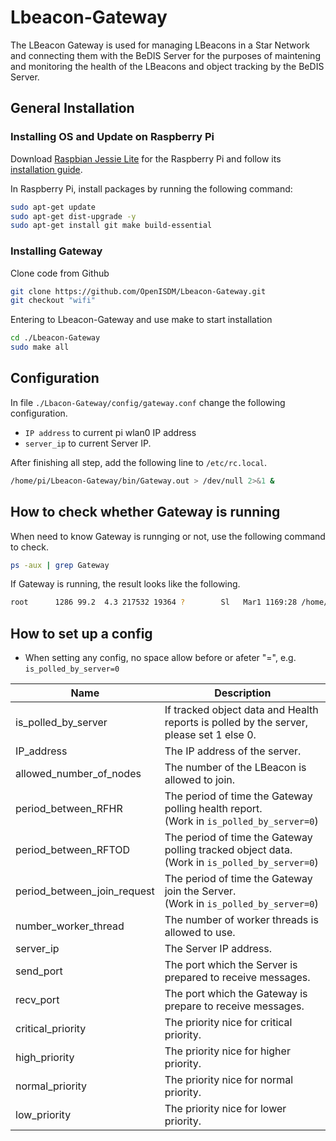 # Lbeacon-Gateway

The LBeacon Gateway is used for managing LBeacons in a Star Network and connecting them with the BeDIS Server for the purposes of  maintening and monitoring the health of the LBeacons and object tracking by the BeDIS Server.

## General Installation

### Installing OS and Update on Raspberry Pi

Download [Raspbian Jessie Lite](http://downloads.raspberrypi.org/raspbian/images/raspbian-2017-07-05/2017-07-05-raspbian-jessie.zip) for the Raspberry Pi and follow its [installation guide](https://www.raspberrypi.org/documentation/installation/installing-images/README.md).

In Raspberry Pi, install packages by running the following command:
```sh
sudo apt-get update
sudo apt-get dist-upgrade -y
sudo apt-get install git make build-essential
```

### Installing Gateway

Clone code from Github
```sh
git clone https://github.com/OpenISDM/Lbeacon-Gateway.git
git checkout "wifi"
```

Entering to Lbeacon-Gateway and use make to start installation
```sh
cd ./Lbeacon-Gateway
sudo make all
```
## Configuration

In file `./Lbacon-Gateway/config/gateway.conf` change the following configuration.
* `IP address` to current pi wlan0 IP address
* `server_ip` to current Server IP.

After finishing all step, add the following line to `/etc/rc.local`.
```sh
/home/pi/Lbeacon-Gateway/bin/Gateway.out > /dev/null 2>&1 &
```

## How to check whether Gateway is running

When need to know Gateway is runnging or not, use the following command to check.
```sh
ps -aux | grep Gateway
```
If Gateway is running, the result looks like the following.
```sh
root      1286 99.2  4.3 217532 19364 ?        Sl   Mar1 1169:28 /home/pi/Lbeacon-Gateway/bin/Gateway.out
```

## How to set up a config
* When setting any config, no space allow before or afeter "=", e.g. `is_polled_by_server=0`

Name                            | Description
--------------------------------|--------------------------------------------------------------------------------------
is_polled_by_server             | If tracked object data and Health reports is polled by the server, please set 1 else 0. 
IP_address                      | The IP address of the server.
allowed_number_of_nodes         | The number of the LBeacon is allowed to join.
period_between_RFHR             | The period of time the Gateway polling health report.<br />(Work in `is_polled_by_server=0`)
period_between_RFTOD            | The period of time the Gateway polling tracked object data.<br />(Work in `is_polled_by_server=0`)
period_between_join_request     | The period of time the Gateway join the Server.<br />(Work in `is_polled_by_server=0`)
number_worker_thread            | The number of worker threads is allowed to use. 
server_ip                       | The Server IP address.
send_port                       | The port which the Server is prepared to receive messages.
recv_port                       | The port which the Gateway is prepare to receive messages.
critical_priority               | The priority nice for critical priority.
high_priority                   | The priority nice for higher priority.
normal_priority                 | The priority nice for normal priority.
low_priority                    | The priority nice for lower priority.
